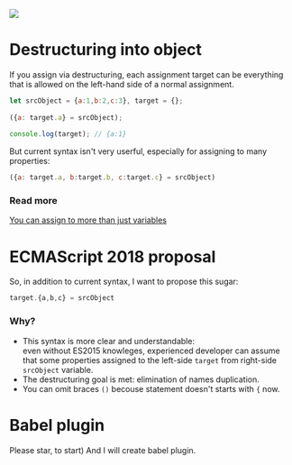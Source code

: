 [![](http://truejs.com/content/images/2016/07/destructuring-1.png)](http://exploringjs.com/es6/ch_destructuring.html)

# Destructuring into object

If you assign via destructuring, each assignment target can be everything that is allowed on the left-hand side of a normal assignment.
```js
let srcObject = {a:1,b:2,c:3}, target = {};     
	
({a: target.a} = srcObject);  
	
console.log(target); // {a:1}
```

But current syntax isn't very userful, especially for assigning to many properties:
```js	
({a: target.a, b:target.b, c:target.c} = srcObject)
```

### Read more
[You can assign to more than just variables](http://exploringjs.com/es6/ch_destructuring.html#sec_assignment-targets)

# ECMAScript 2018 proposal

So, in addition to current syntax, I want to propose this sugar:
```js	
target.{a,b,c} = srcObject
```
### Why?
+ This syntax is more clear and understandable:    
  even without ES2015 knowleges, experienced developer can assume that some properties assigned to the left-side `target` from right-side `srcObject` variable.
+ The destructuring goal is met: elimination of names duplication.
+ You can omit braces `()` becouse statement doesn't starts with `{` now.  

# Babel plugin

Please star, to start) And I will create babel plugin. 

